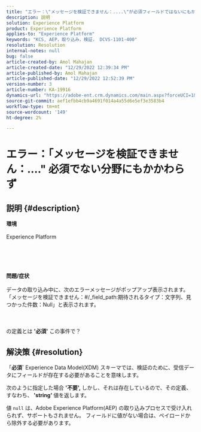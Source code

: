 ```yaml
---
title: "エラー：\"メッセージを検証できません：....\"が必須フィールドではないにもかかわらず"
description: 説明
solution: Experience Platform
product: Experience Platform
applies-to: "Experience Platform"
keywords: "KCS, AEP，取り込み，検証， DCVS-1101-400"
resolution: Resolution
internal-notes: null
bug: false
article-created-by: Amol Mahajan
article-created-date: "12/29/2022 12:39:34 PM"
article-published-by: Amol Mahajan
article-published-date: "12/29/2022 12:52:39 PM"
version-number: 3
article-number: KA-19916
dynamics-url: "https://adobe-ent.crm.dynamics.com/main.aspx?forceUCI=1&pagetype=entityrecord&etn=knowledgearticle&id=4a52d2d7-7587-ed11-81ac-6045bd006704"
source-git-commit: aef1efbb4cb9a4691f014a4a55d6e5ef3e3583b4
workflow-type: tm+mt
source-wordcount: '149'
ht-degree: 2%

---
```


# エラー：「メッセージを検証できません：....&quot; 必須でない分野にもかかわらず

## 説明 {#description}

<b>環境</b><br><br>Experience Platform<br><br> <br><br> <br><br><b>問題/症状</b><br><br>データの取り込み中に、次のエラーメッセージがポップアップ表示されます。「メッセージを検証できません：#/_field_path:期待されるタイプ：文字列、見つかった件数：Null」と表示されます。<br><br> <br><br>の定義とは <b>&#39;必須&#39;</b> この事件で？<br>

## 解決策 {#resolution}


「<b>必須`</b> Experience Data Model(XDM) スキーマでは、検証のために、受信データにフィールドが存在する必要があることを意味します。

次のように指定した場合 <b>&#39;不要&#39;, </b>しかし、それは存在しているので、その定義、すなわち、<b> &#39;string&#39; </b>値を返します。



値 `null` は、Adobe Experience Platform(AEP) の取り込みプロセスで受け入れられず、サポートもされません。 フィールドに値がない場合は、ペイロードから除外する必要があります。
